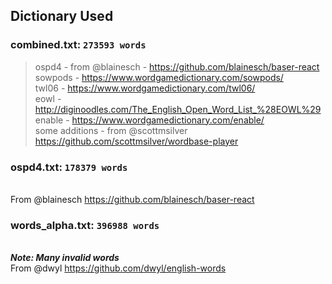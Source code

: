 ## Dictionary Used
### combined.txt: `273593 words`
> ospd4 - from @blainesch - https://github.com/blainesch/baser-react <br>
> sowpods - https://www.wordgamedictionary.com/sowpods/<br>
> twl06 - https://www.wordgamedictionary.com/twl06/<br>
> eowl - http://diginoodles.com/The_English_Open_Word_List_%28EOWL%29<br>
> enable - https://www.wordgamedictionary.com/enable/ <br>
> some additions - from @scottmsilver https://github.com/scottmsilver/wordbase-player

### ospd4.txt: `178379 words`
<br>From @blainesch https://github.com/blainesch/baser-react

### words_alpha.txt: `396988 words`
<br>*__Note: Many invalid words__*
<br>From @dwyl https://github.com/dwyl/english-words
